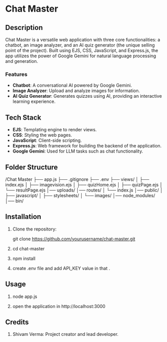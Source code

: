 # Chat Master

## Description
Chat Master is a versatile web application with three core functionalities: a chatbot, an image analyzer, and an AI quiz generator (the unique selling point of the project). Built using EJS, CSS, JavaScript, and Express.js, the app utilizes the power of Google Gemini for natural language processing and generation.

### Features
- **Chatbot**: A conversational AI powered by Google Gemini.
- **Image Analyzer**: Upload and analyze images for information.
- **AI Quiz Generator**: Generates quizzes using AI, providing an interactive learning experience.

## Tech Stack
- **EJS**: Templating engine to render views.
- **CSS**: Styling the web pages.
- **JavaScript**: Client-side scripting.
- **Express.js**: Web framework for building the backend of the application.
- **Google Gemini**: Used for LLM tasks such as chat functionality.

## Folder Structure
/Chat Master
  ├── app.js
  ├── .gitignore 
  ├── .env 
  ├── views/ 
  │ ├── index.ejs 
  │ ├── imagevision.ejs 
  │ ├── quizHome.ejs 
  │ ├── quizPage.ejs 
  │ └── resultPage.ejs 
  │── uploads/ 
  │── routes/ 
  │ └── index.js 
  │── public/ 
  │ ├── javascript/ 
  │ ├── stylesheets/ 
  │ └── images/ 
  │── node_modules/ 
  │── bin/

  
## Installation

1. Clone the repository:
   
   git clone https://github.com/yourusername/chat-master.git

2. cd chat-master

3. npm install

4. create .env file and add API_KEY value in that . 

## Usage

1. node app.js

2. open the application in http://localhost:3000



## Credits
1. Shivam Verma: Project creator and lead developer.
